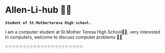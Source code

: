 # Allen-Li-hub 👋😄

**`Student of St.Motherteresa High school.`**

I am a computer student at St.Mother Teresa High School🌱🌱, very interested in computers, welcome to discuss computer problems 🤔👯

✨✨✨✨✨✨✨✨✨✨✨✨✨✨✨✨✨✨✨✨✨✨


<!--
**Allen-Li-hub/Allen-Li-hub** is a ✨ _special_ ✨ repository because its `README.md` (this file) appears on your GitHub profile.

Here are some ideas to get you started:

- 🔭 I’m currently working on ...
- 🌱 I’m currently learning ...
- 👯 I’m looking to collaborate on ...
- 🤔 I’m looking for help with ...
- 💬 Ask me about ...
- 📫 How to reach me: ...
- 😄 Pronouns: ...
- ⚡ Fun fact: ...
-->
